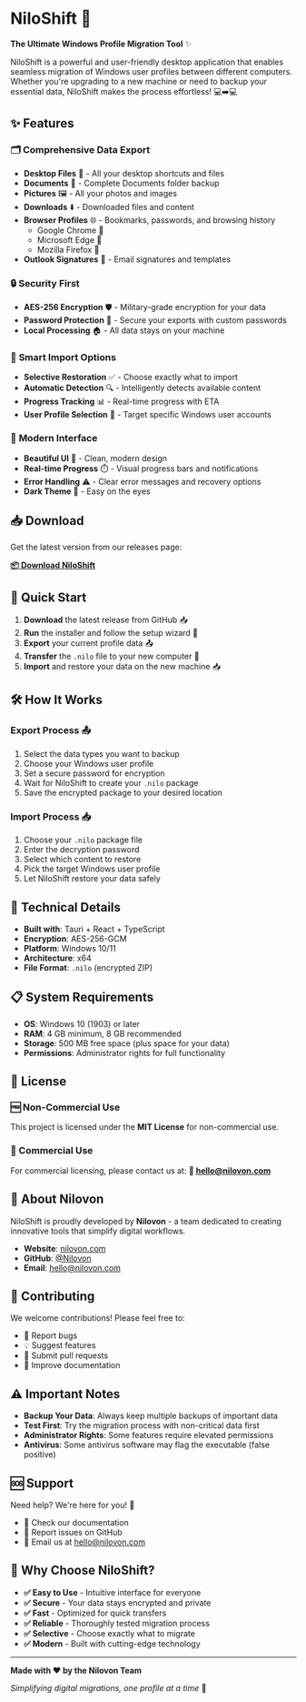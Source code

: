 # NiloShift 🚀

**The Ultimate Windows Profile Migration Tool** ✨

NiloShift is a powerful and user-friendly desktop application that enables seamless migration of Windows user profiles between different computers. Whether you're upgrading to a new machine or need to backup your essential data, NiloShift makes the process effortless! 💻➡️💻

## ✨ Features

### 🗂️ **Comprehensive Data Export**
- **Desktop Files** 📁 - All your desktop shortcuts and files
- **Documents** 📄 - Complete Documents folder backup
- **Pictures** 🖼️ - All your photos and images
- **Downloads** ⬇️ - Downloaded files and content
- **Browser Profiles** 🌐 - Bookmarks, passwords, and browsing history
  - Google Chrome 🔵
  - Microsoft Edge 🔷
  - Mozilla Firefox 🦊
- **Outlook Signatures** 📧 - Email signatures and templates

### 🔒 **Security First**
- **AES-256 Encryption** 🛡️ - Military-grade encryption for your data
- **Password Protection** 🔐 - Secure your exports with custom passwords
- **Local Processing** 🏠 - All data stays on your machine

### 🎯 **Smart Import Options**
- **Selective Restoration** ✅ - Choose exactly what to import
- **Automatic Detection** 🔍 - Intelligently detects available content
- **Progress Tracking** 📊 - Real-time progress with ETA
- **User Profile Selection** 👤 - Target specific Windows user accounts

### 🚀 **Modern Interface**
- **Beautiful UI** 🎨 - Clean, modern design
- **Real-time Progress** ⏱️ - Visual progress bars and notifications
- **Error Handling** ⚠️ - Clear error messages and recovery options
- **Dark Theme** 🌙 - Easy on the eyes

## 📥 Download

Get the latest version from our releases page:

**[📦 Download NiloShift](https://github.com/Nilovon/NiloShift/releases)**

## 🚀 Quick Start

1. **Download** the latest release from GitHub 📥
2. **Run** the installer and follow the setup wizard 🔧
3. **Export** your current profile data 📤
4. **Transfer** the `.nilo` file to your new computer 💾
5. **Import** and restore your data on the new machine 📥

## 🛠️ How It Works

### Export Process 📤
1. Select the data types you want to backup
2. Choose your Windows user profile
3. Set a secure password for encryption
4. Wait for NiloShift to create your `.nilo` package
5. Save the encrypted package to your desired location

### Import Process 📥
1. Choose your `.nilo` package file
2. Enter the decryption password
3. Select which content to restore
4. Pick the target Windows user profile
5. Let NiloShift restore your data safely

## 🔧 Technical Details

- **Built with**: Tauri + React + TypeScript
- **Encryption**: AES-256-GCM
- **Platform**: Windows 10/11
- **Architecture**: x64
- **File Format**: `.nilo` (encrypted ZIP)

## 📋 System Requirements

- **OS**: Windows 10 (1903) or later
- **RAM**: 4 GB minimum, 8 GB recommended
- **Storage**: 500 MB free space (plus space for your data)
- **Permissions**: Administrator rights for full functionality

## 📄 License

### 🆓 Non-Commercial Use
This project is licensed under the **MIT License** for non-commercial use.

### 💼 Commercial Use
For commercial licensing, please contact us at:
**📧 hello@nilovon.com**

## 🏢 About Nilovon

NiloShift is proudly developed by **Nilovon** - a team dedicated to creating innovative tools that simplify digital workflows.

- **Website**: [nilovon.com](https://nilovon.com)
- **GitHub**: [@Nilovon](https://github.com/Nilovon)
- **Email**: hello@nilovon.com

## 🤝 Contributing

We welcome contributions! Please feel free to:
- 🐛 Report bugs
- 💡 Suggest features
- 🔧 Submit pull requests
- 📖 Improve documentation

## ⚠️ Important Notes

- **Backup Your Data**: Always keep multiple backups of important data
- **Test First**: Try the migration process with non-critical data first
- **Administrator Rights**: Some features require elevated permissions
- **Antivirus**: Some antivirus software may flag the executable (false positive)

## 🆘 Support

Need help? We're here for you! 💪

- 📖 Check our documentation
- 🐛 Report issues on GitHub
- 📧 Email us at hello@nilovon.com

## 🎉 Why Choose NiloShift?

- **✅ Easy to Use** - Intuitive interface for everyone
- **✅ Secure** - Your data stays encrypted and private
- **✅ Fast** - Optimized for quick transfers
- **✅ Reliable** - Thoroughly tested migration process
- **✅ Selective** - Choose exactly what to migrate
- **✅ Modern** - Built with cutting-edge technology

---

**Made with ❤️ by the Nilovon Team**

*Simplifying digital migrations, one profile at a time* 🌟